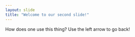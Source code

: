 ```yaml
---
layout: slide
title: "Welcome to our second slide!"
---
```

How does one use this thing?
Use the left arrow to go back!
